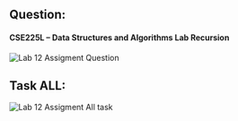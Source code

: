 ## Question:

#### CSE225L – Data Structures and Algorithms Lab Recursion

![Lab 12 Assigment Question](https://github.com/IAFahim/CSE225/blob/master/C%2B%2B/Lab/Lab_12_Assignment/Question/task.png)

## Task ALL:

![Lab 12 Assigment All task](https://github.com/IAFahim/CSE225/blob/master/C%2B%2B/Lab/Lab_12_Assignment/Task_1/main.cpp.png)
